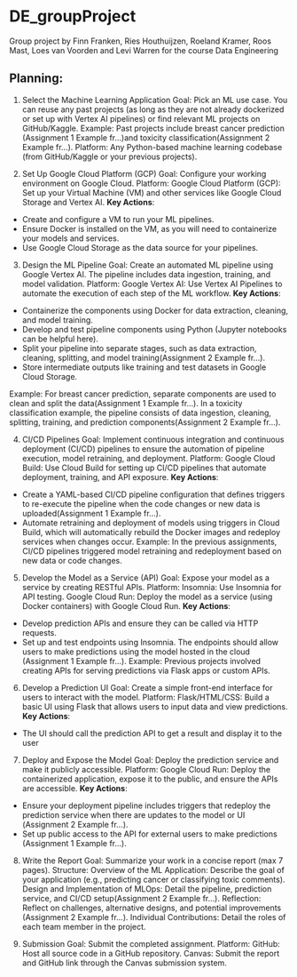 # DE_groupProject
Group project by Finn Franken, Ries Houthuijzen, Roeland Kramer, Roos Mast, Loes van Voorden and Levi Warren for the course Data Engineering

## Planning:
1. Select the Machine Learning Application
Goal: Pick an ML use case. You can reuse any past projects (as long as they are not already dockerized or set up with Vertex AI pipelines) or find relevant ML projects on GitHub/Kaggle.
Example: Past projects include breast cancer prediction​(Assignment 1 Example fr…)and toxicity classification​(Assignment 2 Example fr…).
Platform: Any Python-based machine learning codebase (from GitHub/Kaggle or your previous projects).

2. Set Up Google Cloud Platform (GCP)
Goal: Configure your working environment on Google Cloud.
Platform:
Google Cloud Platform (GCP): Set up your Virtual Machine (VM) and other services like Google Cloud Storage and Vertex AI.
**Key Actions**:
- Create and configure a VM to run your ML pipelines.
- Ensure Docker is installed on the VM, as you will need to containerize your models and services.
- Use Google Cloud Storage as the data source for your pipelines.

3. Design the ML Pipeline
Goal: Create an automated ML pipeline using Google Vertex AI. The pipeline includes data ingestion, training, and model validation.
Platform:
Google Vertex AI: Use Vertex AI Pipelines to automate the execution of each step of the ML workflow.
**Key Actions**:
- Containerize the components using Docker for data extraction, cleaning, and model training.
- Develop and test pipeline components using Python (Jupyter notebooks can be helpful here).
- Split your pipeline into separate stages, such as data extraction, cleaning, splitting, and model training​(Assignment 2 Example fr…).
- Store intermediate outputs like training and test datasets in Google Cloud Storage.

Example:
For breast cancer prediction, separate components are used to clean and split the data​(Assignment 1 Example fr…).
In a toxicity classification example, the pipeline consists of data ingestion, cleaning, splitting, training, and prediction components​(Assignment 2 Example fr…).

4. CI/CD Pipelines
Goal: Implement continuous integration and continuous deployment (CI/CD) pipelines to ensure the automation of pipeline execution, model retraining, and deployment.
Platform:
Google Cloud Build: Use Cloud Build for setting up CI/CD pipelines that automate deployment, training, and API exposure.
**Key Actions**:
- Create a YAML-based CI/CD pipeline configuration that defines triggers to re-execute the pipeline when the code changes or new data is uploaded​(Assignment 1 Example fr…).
- Automate retraining and deployment of models using triggers in Cloud Build, which will automatically rebuild the Docker images and redeploy services when changes occur.
Example:
In the previous assignments, CI/CD pipelines triggered model retraining and redeployment based on new data or code changes.

5. Develop the Model as a Service (API)
Goal: Expose your model as a service by creating RESTful APIs.
Platform:
Insomnia: Use Insomnia for API testing.
Google Cloud Run: Deploy the model as a service (using Docker containers) with Google Cloud Run.
**Key Actions**:
- Develop prediction APIs and ensure they can be called via HTTP requests.
- Set up and test endpoints using Insomnia. The endpoints should allow users to make predictions using the model hosted in the cloud​(Assignment 1 Example fr…).
Example:
Previous projects involved creating APIs for serving predictions via Flask apps or custom APIs​.

6. Develop a Prediction UI
Goal: Create a simple front-end interface for users to interact with the model.
Platform:
Flask/HTML/CSS: Build a basic UI using Flask that allows users to input data and view predictions.
**Key Actions**:
- The UI should call the prediction API to get a result and display it to the user​

7. Deploy and Expose the Model
Goal: Deploy the prediction service and make it publicly accessible.
Platform:
Google Cloud Run: Deploy the containerized application, expose it to the public, and ensure the APIs are accessible.
**Key Actions**:
- Ensure your deployment pipeline includes triggers that redeploy the prediction service when there are updates to the model or UI​(Assignment 2 Example fr…).
- Set up public access to the API for external users to make predictions​(Assignment 1 Example fr…).

8. Write the Report
Goal: Summarize your work in a concise report (max 7 pages).
Structure:
Overview of the ML Application:
Describe the goal of your application (e.g., predicting cancer or classifying toxic comments).
Design and Implementation of MLOps:
Detail the pipeline, prediction service, and CI/CD setup​(Assignment 2 Example fr…).
Reflection:
Reflect on challenges, alternative designs, and potential improvements​(Assignment 2 Example fr…).
Individual Contributions:
Detail the roles of each team member in the project.

9. Submission
Goal: Submit the completed assignment.
Platform:
GitHub: Host all source code in a GitHub repository.
Canvas: Submit the report and GitHub link through the Canvas submission system.

